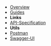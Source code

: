- [Overview](overview)
- [Guides](guides)
- **Links**
- [API-Specification](http://doc-api.omna.io/api-spec)
- **Utils**
- [Postman](#)
- [Swagger-UI](http://doc-api.omna.io/api-spec/swagger-ui)
